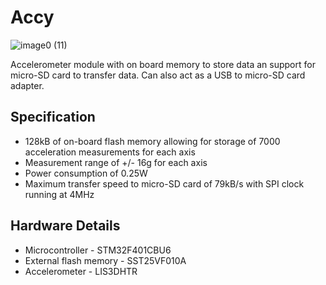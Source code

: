 # Accy

![image0 (11)](https://github.com/TheZ0/Accy/assets/142558812/6843731b-1388-464a-9534-cef2d05106de)


Accelerometer module with on board memory to store data an support for micro-SD card to transfer data. Can also act as a USB to micro-SD card adapter.

## Specification
* 128kB of on-board flash memory allowing for storage of 7000 acceleration measurements for each axis
* Measurement range of +/- 16g for each axis
* Power consumption of 0.25W
* Maximum transfer speed to micro-SD card of 79kB/s with SPI clock running at 4MHz

## Hardware Details
* Microcontroller - STM32F401CBU6
* External flash memory - SST25VF010A
* Accelerometer - LIS3DHTR
